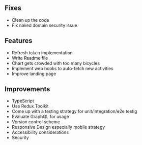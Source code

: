 ## Fixes 

* Clean up the code
* Fix naked domain security issue

## Features

* Refresh token implementation
* Write Readme file
* Chart gets crowded with too many bicycles
* Implement web hooks to auto-fetch new activities
* Improve landing page


## Improvements

* TypeScript
* Use Redux Toolkit
* Come up with a testing strategy for unit/integration/e2e testig
* Evaluate GraphQL for usage
* Version control scheme
* Responsive Design especially mobile strategy
* Accessibility considerations
* Security

